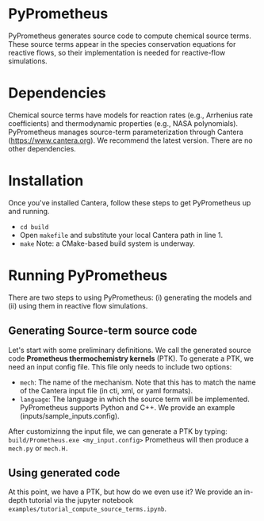 # PyPrometheus
PyPrometheus generates source code to compute chemical source terms. These source terms appear in the species conservation equations
for reactive flows, so their implementation is needed for reactive-flow simulations. 

# Dependencies
Chemical source terms have models for reaction rates (e.g., Arrhenius rate coefficients) and thermodynamic properties (e.g., NASA polynomials). 
PyPrometheus manages source-term parameterization through Cantera (https://www.cantera.org). We recommend the latest version. There are no other dependencies. 

# Installation
Once you've installed Cantera, follow these steps to get PyPrometheus up and running.
- `cd build`
- Open `makefile` and substitute your local Cantera path in line 1. 
- `make`
Note: a CMake-based build system is underway.

# Running PyPrometheus
There are two steps to using PyPrometheus: (i) generating the models and (ii) using them in reactive flow simulations.

## Generating Source-term source code
Let's start with some preliminary definitions. We call the generated source code **Prometheus thermochemistry kernels** (PTK). To generate a PTK, we need an input config file. This file only needs to include two options:
- `mech`: The name of the mechanism. Note that this has to match the name of the Cantera input file (in cti, xml, or yaml formats).
- `language`: The language in which the source term will be implemented. PyPrometheus supports Python and C++.
We provide an example (inputs/sample_inputs.config). 

After customizinng the input file, we can generate a PTK by typing:
`build/Prometheus.exe <my_input.config>`
Prometheus will then produce a `mech.py` or `mech.H.`

## Using generated code
At this point, we have a PTK, but how do we even use it? We provide an in-depth tutorial via the jupyter notebook `examples/tutorial_compute_source_terms.ipynb`.
